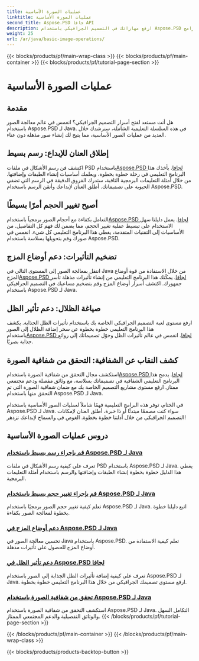 ```yaml
---
title: عمليات الصورة الأساسية
linktitle: عمليات الصورة الأساسية
second_title: Aspose.PSD جافا API
description: ارفع مهاراتك في التصميم الجرافيكي باستخدام Aspose.PSD لبرامج Java التعليمية. تعلم الرسم وتغيير الحجم وأوضاع المزج والتحقق من الشفافية في دليل خطوة بخطوة.
weight: 25
url: /ar/java/basic-image-operations/
---
```


{{< blocks/products/pf/main-wrap-class >}}
{{< blocks/products/pf/main-container >}}
{{< blocks/products/pf/tutorial-page-section >}}

# عمليات الصورة الأساسية


## مقدمة

هل أنت مستعد لفتح أسرار التصميم الجرافيكي؟ انغمس في عالم معالجة الصور باستخدام Aspose.PSD لـ Java. في هذه السلسلة التعليمية الشاملة، سنرشدك خلال العديد من عمليات الصور الأساسية، مما يتيح لك إنشاء صور مذهلة دون عناء.

## إطلاق العنان للإبداع: رسم بسيط

 اكتشف فن رسم الأشكال في ملفات PSD باستخدام[Aspose.PSD لجافا](./simple-drawing/). يأخذك هذا البرنامج التعليمي في رحلة خطوة بخطوة، ويعلمك أساسيات إنشاء الطبقات وإضافتها. من خلال أمثلة التعليمات البرمجية الثاقبة، ستدرك الفروق الدقيقة في الرسم التي تضفي الحيوية على تصميماتك. أطلق العنان لإبداعك وأتقن الرسم باستخدام Aspose.PSD.

## أصبح تغيير الحجم أمرًا بسيطًا

 التعامل بكفاءة مع أحجام الصور برمجياً باستخدام[Aspose.PSD لجافا](./simple-resizing/). يعمل دليلنا سهل الاستخدام على تبسيط عملية تغيير الحجم، مما يضمن لك فهم كل التفاصيل. من الأساسيات إلى التقنيات المتقدمة، يغطي هذا البرنامج التعليمي كل شيء. انغمس في صورك وقم بتحويلها بسلاسة باستخدام Aspose.PSD.

## تضخيم التأثيرات: دعم أوضاع المزج

 انتقل بمعالجة الصور إلى المستوى التالي في Java من خلال الاستفادة من قوة أوضاع المزج[Aspose.PSD لجافا](./support-blend-modes/). يمكّنك هذا البرنامج التعليمي من إنشاء تأثيرات مذهلة تأسر جمهورك. اكتشف أسرار أوضاع المزج وقم بتضخيم مساعيك في التصميم الجرافيكي باستخدام Aspose.PSD لـ Java.

## صياغة الظلال: دعم تأثير الظل

 ارفع مستوى لعبة التصميم الجرافيكي الخاصة بك باستخدام تأثيرات الظل الجذابة. يكشف هذا البرنامج التعليمي خطوة بخطوة عن سحر إضافة الظلال إلى الصور باستخدام[Aspose.PSD لجافا](./support-shadow-effect/). انغمس في عالم تأثيرات الظل وحوّل تصميماتك إلى روائع جذابة بصريًا.

## كشف النقاب عن الشفافية: التحقق من شفافية الصورة

 استكشف مجال التحقق من شفافية الصورة باستخدام[Aspose.PSD لجافا](./verify-image-transparency/). يدمج هذا البرنامج التعليمي الشفافية في تصميماتك بسلاسة، مع وثائق مفصلة ودعم مجتمعي ممتاز. ارفع مستوى مشاريع التصميم الخاصة بك مع ضمان شفافية الصورة التي تم التحقق منها باستخدام Aspose.PSD لـ Java.

في الختام، توفر هذه البرامج التعليمية فهمًا شاملاً لعمليات الصور الأساسية باستخدام Aspose.PSD لـ Java. سواء كنت مصممًا مبتدئًا أو ذا خبرة، أطلق العنان لإمكانات التصميم الجرافيكي من خلال أدلتنا خطوة بخطوة. الغوص في والسماح لإبداعك تزدهر!
## دروس عمليات الصورة الأساسية
### [قم بإجراء رسم بسيط باستخدام Aspose.PSD لـ Java](./simple-drawing/)
تعرف على كيفية رسم الأشكال في ملفات PSD باستخدام Aspose.PSD لـ Java. يغطي هذا الدليل خطوة بخطوة إنشاء الطبقات وإضافتها والرسم باستخدام أمثلة التعليمات البرمجية.
### [قم بإجراء تغيير حجم بسيط باستخدام Aspose.PSD لـ Java](./simple-resizing/)
تعلم كيفية تغيير حجم الصور برمجيًا باستخدام Aspose.PSD لـ Java. اتبع دليلنا خطوة بخطوة لمعالجة الصور بكفاءة.
### [دعم أوضاع المزج في Aspose.PSD لـ Java](./support-blend-modes/)
تحسين معالجة الصور في Java باستخدام Aspose.PSD. تعلم كيفية الاستفادة من أوضاع المزج للحصول على تأثيرات مذهلة.
### [دعم تأثير الظل في Aspose.PSD لجافا](./support-shadow-effect/)
تعرف على كيفية إضافة تأثيرات الظل الجذابة إلى الصور باستخدام Aspose.PSD لـ Java. ارفع مستوى تصميمك الجرافيكي من خلال هذا البرنامج التعليمي خطوة بخطوة.
### [تحقق من شفافية الصورة باستخدام Aspose.PSD لـ Java](./verify-image-transparency/)
استكشف التحقق من شفافية الصورة باستخدام Aspose.PSD لـ Java. التكامل السهل والوثائق التفصيلية والدعم المجتمعي الممتاز.
{{< /blocks/products/pf/tutorial-page-section >}}

{{< /blocks/products/pf/main-container >}}
{{< /blocks/products/pf/main-wrap-class >}}

{{< blocks/products/products-backtop-button >}}
